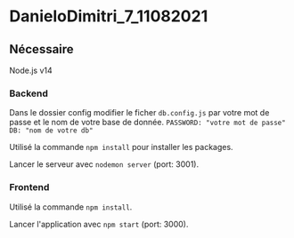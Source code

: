 # DanieloDimitri_7_11082021

## Nécessaire ##

Node.js v14

### Backend ###
Dans le dossier config modifier le ficher `db.config.js` par votre mot de passe et le nom de votre base de donnée.
`PASSWORD: "votre mot de passe"`
`DB: "nom de votre db"`

Utilisé la commande `npm install` pour installer les packages.

Lancer le serveur avec `nodemon server` (port: 3001).

### Frontend ###

Utilisé la commande `npm install`.

Lancer l'application avec `npm start` (port: 3000).
